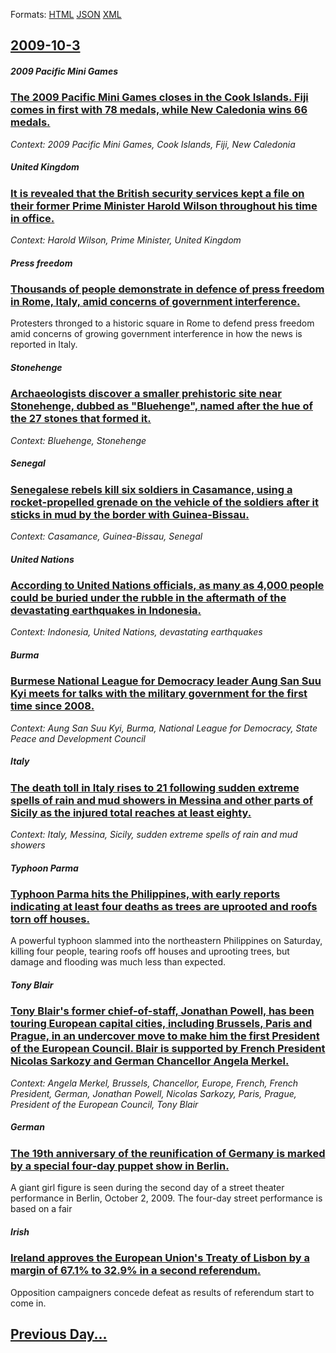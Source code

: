 
Formats: [HTML](2009/10/3/index.html)  [JSON](2009/10/3/index.json)  [XML](2009/10/3/index.xml)  

## [2009-10-3](/news/2009/10/3/index.md)

##### 2009 Pacific Mini Games
### [ The 2009 Pacific Mini Games closes in the Cook Islands. Fiji comes in first with 78 medals, while New Caledonia wins 66 medals. ](/news/2009/10/3/the-2009-pacific-mini-games-closes-in-the-cook-islands-fiji-comes-in-first-with-78-medals-while-new-caledonia-wins-66-medals.md)
_Context: 2009 Pacific Mini Games, Cook Islands, Fiji, New Caledonia_

##### United Kingdom
### [ It is revealed that the British security services kept a file on their former Prime Minister Harold Wilson throughout his time in office. ](/news/2009/10/3/it-is-revealed-that-the-british-security-services-kept-a-file-on-their-former-prime-minister-harold-wilson-throughout-his-time-in-office.md)
_Context: Harold Wilson, Prime Minister, United Kingdom_

##### Press freedom
### [ Thousands of people demonstrate in defence of press freedom in Rome, Italy, amid concerns of government interference. ](/news/2009/10/3/thousands-of-people-demonstrate-in-defence-of-press-freedom-in-rome-italy-amid-concerns-of-government-interference.md)
Protesters thronged to a historic square in Rome to defend press freedom amid concerns of growing government interference in how the news is reported in Italy.

##### Stonehenge
### [ Archaeologists discover a smaller prehistoric site near Stonehenge, dubbed as "Bluehenge", named after the hue of the 27 stones that formed it. ](/news/2009/10/3/archaeologists-discover-a-smaller-prehistoric-site-near-stonehenge-dubbed-as-bluehenge-named-after-the-hue-of-the-27-stones-that-formed.md)
_Context: Bluehenge, Stonehenge_

##### Senegal
### [ Senegalese rebels kill six soldiers in Casamance, using a rocket-propelled grenade on the vehicle of the soldiers after it sticks in mud by the border with Guinea-Bissau. ](/news/2009/10/3/senegalese-rebels-kill-six-soldiers-in-casamance-using-a-rocket-propelled-grenade-on-the-vehicle-of-the-soldiers-after-it-sticks-in-mud-by.md)
_Context: Casamance, Guinea-Bissau, Senegal_

##### United Nations
### [ According to United Nations officials, as many as 4,000 people could be buried under the rubble in the aftermath of the devastating earthquakes in Indonesia. ](/news/2009/10/3/according-to-united-nations-officials-as-many-as-4-000-people-could-be-buried-under-the-rubble-in-the-aftermath-of-the-devastating-earthqu.md)
_Context: Indonesia, United Nations, devastating earthquakes_

##### Burma
### [ Burmese National League for Democracy leader Aung San Suu Kyi meets for talks with the military government for the first time since 2008. ](/news/2009/10/3/burmese-national-league-for-democracy-leader-aung-san-suu-kyi-meets-for-talks-with-the-military-government-for-the-first-time-since-2008.md)
_Context: Aung San Suu Kyi, Burma, National League for Democracy, State Peace and Development Council_

##### Italy
### [ The death toll in Italy rises to 21 following sudden extreme spells of rain and mud showers in Messina and other parts of Sicily as the injured total reaches at least eighty. ](/news/2009/10/3/the-death-toll-in-italy-rises-to-21-following-sudden-extreme-spells-of-rain-and-mud-showers-in-messina-and-other-parts-of-sicily-as-the-inj.md)
_Context: Italy, Messina, Sicily, sudden extreme spells of rain and mud showers_

##### Typhoon Parma
### [ Typhoon Parma hits the Philippines, with early reports indicating at least four deaths as trees are uprooted and roofs torn off houses. ](/news/2009/10/3/typhoon-parma-hits-the-philippines-with-early-reports-indicating-at-least-four-deaths-as-trees-are-uprooted-and-roofs-torn-off-houses.md)
A powerful typhoon slammed into the northeastern Philippines on Saturday, killing four people, tearing roofs off houses and uprooting trees, but damage and flooding was much less than expected.

##### Tony Blair
### [ Tony Blair's former chief-of-staff, Jonathan Powell, has been touring European capital cities, including Brussels, Paris and Prague, in an undercover move to make him the first President of the European Council. Blair is supported by French President Nicolas Sarkozy and German Chancellor Angela Merkel. ](/news/2009/10/3/tony-blair-s-former-chief-of-staff-jonathan-powell-has-been-touring-european-capital-cities-including-brussels-paris-and-prague-in-an.md)
_Context: Angela Merkel, Brussels, Chancellor, Europe, French, French President, German, Jonathan Powell, Nicolas Sarkozy, Paris, Prague, President of the European Council, Tony Blair_

##### German
### [ The 19th anniversary of the reunification of Germany is marked by a special four-day puppet show in Berlin. ](/news/2009/10/3/the-19th-anniversary-of-the-reunification-of-germany-is-marked-by-a-special-four-day-puppet-show-in-berlin.md)
A giant girl figure is seen during the second day of a street theater performance in Berlin, October 2, 2009. The four-day street performance is based on a fair

##### Irish
### [ Ireland approves the European Union's Treaty of Lisbon by a margin of 67.1% to 32.9% in a second referendum. ](/news/2009/10/3/ireland-approves-the-european-unionas-treaty-of-lisbon-by-a-margin-of-67-1-to-32-9-in-a-second-referendum.md)
Opposition campaigners concede defeat as results of referendum start to come in.

## [Previous Day...](/news/2009/10/2/index.md)

